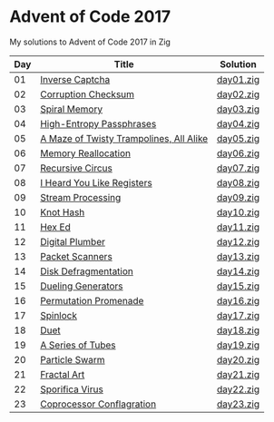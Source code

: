 # Advent of Code 2017

My solutions to Advent of Code 2017 in Zig

| Day | Title                                                                           | Solution                   |
| --- | ------------------------------------------------------------------------------- | -------------------------- |
| 01  | [Inverse Captcha](https://adventofcode.com/2017/day/1)                          | [day01.zig](src/day01.zig) |
| 02  | [Corruption Checksum](https://adventofcode.com/2017/day/2)                      | [day02.zig](src/day02.zig) |
| 03  | [Spiral Memory](https://adventofcode.com/2017/day/3)                            | [day03.zig](src/day03.zig) |
| 04  | [High-Entropy Passphrases](https://adventofcode.com/2017/day/4)                 | [day04.zig](src/day04.zig) |
| 05  | [A Maze of Twisty Trampolines, All Alike](https://adventofcode.com/2017/day/5)  | [day05.zig](src/day05.zig) |
| 06  | [Memory Reallocation](https://adventofcode.com/2017/day/6)                      | [day06.zig](src/day06.zig) |
| 07  | [Recursive Circus](https://adventofcode.com/2017/day/7)                         | [day07.zig](src/day07.zig) |
| 08  | [I Heard You Like Registers](https://adventofcode.com/2017/day/8)               | [day08.zig](src/day08.zig) |
| 09  | [Stream Processing](https://adventofcode.com/2017/day/9)                        | [day09.zig](src/day09.zig) |
| 10  | [Knot Hash](https://adventofcode.com/2017/day/10)                               | [day10.zig](src/day10.zig) |
| 11  | [Hex Ed](https://adventofcode.com/2017/day/11)                                  | [day11.zig](src/day11.zig) |
| 12  | [Digital Plumber](https://adventofcode.com/2017/day/12)                         | [day12.zig](src/day12.zig) |
| 13  | [Packet Scanners](https://adventofcode.com/2017/day/13)                         | [day13.zig](src/day13.zig) |
| 14  | [Disk Defragmentation](https://adventofcode.com/2017/day/14)                    | [day14.zig](src/day14.zig) |
| 15  | [Dueling Generators](https://adventofcode.com/2017/day/15)                      | [day15.zig](src/day15.zig) |
| 16  | [Permutation Promenade](https://adventofcode.com/2017/day/16)                   | [day16.zig](src/day16.zig) |
| 17  | [Spinlock](https://adventofcode.com/2017/day/17)                                | [day17.zig](src/day17.zig) |
| 18  | [Duet](https://adventofcode.com/2017/day/18)                                    | [day18.zig](src/day18.zig) |
| 19  | [A Series of Tubes](https://adventofcode.com/2017/day/19)                       | [day19.zig](src/day19.zig) |
| 20  | [Particle Swarm](https://adventofcode.com/2017/day/20)                          | [day20.zig](src/day20.zig) |
| 21  | [Fractal Art](https://adventofcode.com/2017/day/21)                             | [day21.zig](src/day21.zig) |
| 22  | [Sporifica Virus](https://adventofcode.com/2017/day/22)                         | [day22.zig](src/day22.zig) |
| 23  | [Coprocessor Conflagration](https://adventofcode.com/2017/day/23)               | [day23.zig](src/day23.zig) |

